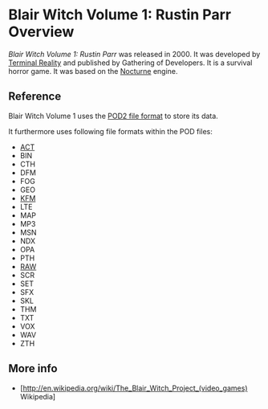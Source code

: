 # Blair Witch Volume 1: Rustin Parr Overview


*Blair Witch Volume 1: Rustin Parr* was released in 2000. It was developed by [Terminal Reality](TerminalReality.md) and published by Gathering of Developers. It is a survival horror game. It was based on the [Nocturne](Nocturne.md) engine.

## Reference

Blair Witch Volume 1 uses the [POD2 file format](Pod2FormatReference.md) to store its data.

It furthermore uses following file formats within the POD files:

 * [ACT](ActFormatReference.md)
 * BIN
 * CTH
 * DFM
 * FOG
 * GEO
 * [KFM](KfmFormatReference.md)
 * LTE
 * MAP
 * MP3
 * MSN
 * NDX
 * OPA
 * PTH
 * [RAW](RawFormatReference.md)
 * SCR
 * SET
 * SFX
 * SKL
 * THM
 * TXT
 * VOX
 * WAV
 * ZTH

## More info

 * [http://en.wikipedia.org/wiki/The_Blair_Witch_Project_(video_games) Wikipedia]